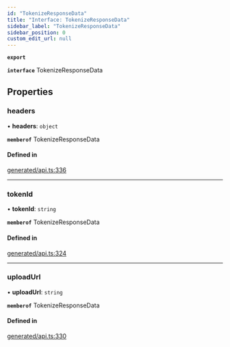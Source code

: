 ```yaml
---
id: "TokenizeResponseData"
title: "Interface: TokenizeResponseData"
sidebar_label: "TokenizeResponseData"
sidebar_position: 0
custom_edit_url: null
---
```


**`export`**

**`interface`** TokenizeResponseData

## Properties

### headers

• **headers**: `object`

**`memberof`** TokenizeResponseData

#### Defined in

[generated/api.ts:336](https://github.com/refinery-labs/lunasec-monorepo/blob/caaad15/js/sdks/packages/tokenizer-sdk/src/generated/api.ts#L336)

___

### tokenId

• **tokenId**: `string`

**`memberof`** TokenizeResponseData

#### Defined in

[generated/api.ts:324](https://github.com/refinery-labs/lunasec-monorepo/blob/caaad15/js/sdks/packages/tokenizer-sdk/src/generated/api.ts#L324)

___

### uploadUrl

• **uploadUrl**: `string`

**`memberof`** TokenizeResponseData

#### Defined in

[generated/api.ts:330](https://github.com/refinery-labs/lunasec-monorepo/blob/caaad15/js/sdks/packages/tokenizer-sdk/src/generated/api.ts#L330)
